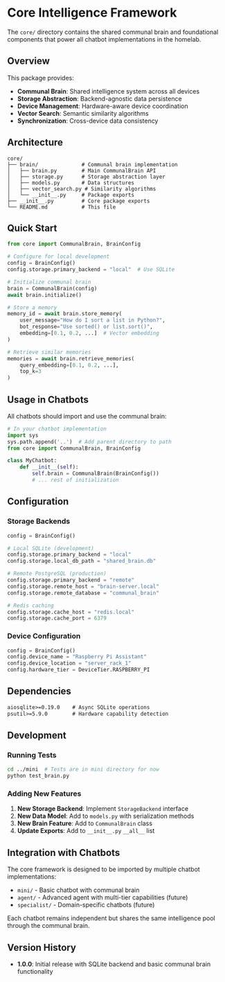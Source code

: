 # Core Intelligence Framework

The `core/` directory contains the shared communal brain and foundational components that power all chatbot implementations in the homelab.

## Overview

This package provides:

- **Communal Brain**: Shared intelligence system across all devices
- **Storage Abstraction**: Backend-agnostic data persistence
- **Device Management**: Hardware-aware device coordination
- **Vector Search**: Semantic similarity algorithms
- **Synchronization**: Cross-device data consistency

## Architecture

```
core/
├── brain/              # Communal brain implementation
│   ├── brain.py        # Main CommunalBrain API
│   ├── storage.py      # Storage abstraction layer
│   ├── models.py       # Data structures
│   ├── vector_search.py # Similarity algorithms
│   └── __init__.py     # Package exports
├── __init__.py         # Core package exports
└── README.md           # This file
```

## Quick Start

```python
from core import CommunalBrain, BrainConfig

# Configure for local development
config = BrainConfig()
config.storage.primary_backend = "local"  # Use SQLite

# Initialize communal brain
brain = CommunalBrain(config)
await brain.initialize()

# Store a memory
memory_id = await brain.store_memory(
    user_message="How do I sort a list in Python?",
    bot_response="Use sorted() or list.sort()",
    embedding=[0.1, 0.2, ...]  # Vector embedding
)

# Retrieve similar memories
memories = await brain.retrieve_memories(
    query_embedding=[0.1, 0.2, ...],
    top_k=3
)
```

## Usage in Chatbots

All chatbots should import and use the communal brain:

```python
# In your chatbot implementation
import sys
sys.path.append('..')  # Add parent directory to path
from core import CommunalBrain, BrainConfig

class MyChatbot:
    def __init__(self):
        self.brain = CommunalBrain(BrainConfig())
        # ... rest of initialization
```

## Configuration

### Storage Backends

```python
config = BrainConfig()

# Local SQLite (development)
config.storage.primary_backend = "local"
config.storage.local_db_path = "shared_brain.db"

# Remote PostgreSQL (production)
config.storage.primary_backend = "remote"
config.storage.remote_host = "brain-server.local"
config.storage.remote_database = "communal_brain"

# Redis caching
config.storage.cache_host = "redis.local"
config.storage.cache_port = 6379
```

### Device Configuration

```python
config = BrainConfig()
config.device_name = "Raspberry Pi Assistant"
config.device_location = "server_rack_1"
config.hardware_tier = DeviceTier.RASPBERRY_PI
```

## Dependencies

```txt
aiosqlite>=0.19.0    # Async SQLite operations
psutil>=5.9.0        # Hardware capability detection
```

## Development

### Running Tests

```bash
cd ../mini  # Tests are in mini directory for now
python test_brain.py
```

### Adding New Features

1. **New Storage Backend**: Implement `StorageBackend` interface
2. **New Data Model**: Add to `models.py` with serialization methods
3. **New Brain Feature**: Add to `CommunalBrain` class
4. **Update Exports**: Add to `__init__.py` `__all__` list

## Integration with Chatbots

The core framework is designed to be imported by multiple chatbot implementations:

- `mini/` - Basic chatbot with communal brain
- `agent/` - Advanced agent with multi-tier capabilities (future)
- `specialist/` - Domain-specific chatbots (future)

Each chatbot remains independent but shares the same intelligence pool through the communal brain.

## Version History

- **1.0.0**: Initial release with SQLite backend and basic communal brain functionality